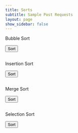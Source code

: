 ```yaml
---
title: Sorts
subtitle: Sample Post Requests
layout: page
show_sidebar: false
---
```


<style>
    .box {
        width: calc(100% / 20);
        height: 30px;
        border: 1px solid #000;
        text-align: center;
        line-height: 30px;
        float: left;
    }

    .row {
        clear: both;
    }

    #bubbleVisualization,
    #insertionVisualization,
    #mergeVisualization,
    #selectionVisualization,
    #analysisVisualization {
        width: 100%;
    }

    .larger-box {
        width: calc(100% / 20);
        height: 40px;
        border: 1px solid #000;
        text-align: center;
        line-height: 40px;
        float: left;
    }

    .larger-row {
        clear: both;
    }

    #bubbleResult,
    #insertionResult,
    #mergeResult,
    #selectionResult,
    #analysisResult {
        width: 100%;
        overflow: auto;
        max-height: 600px; /* Adjust the max-height as needed */
    }
</style>


Bubble Sort

<button onclick="sendSortRequest('bubble')">Sort</button>
<pre id="bubbleResult"></pre>

Insertion Sort

<button onclick="sendSortRequest('insertion')">Sort</button>
<pre id="insertionResult"></pre>

Merge Sort

<button onclick="sendSortRequest('merge')">Sort</button>
<pre id="mergeResult"></pre>

Selection Sort

<button onclick="sendSortRequest('selection')">Sort</button>
<pre id="selectionResult"></pre>


<script>
    async function fetchData(url) {
        try {
            const response = await fetch(url);
            if (!response.ok) {
                throw new Error('Network response was not ok');
            }
            return await response.json();
        } catch (error) {
            console.error('Error fetching data:', error);
            return null;
        }
    }

    function visualizeSort(sortType, cardList) {
    const containerId = sortType + 'Result';
    const container = document.getElementById(containerId);
    container.innerHTML = '';

    const visualization = document.createElement('div');
    visualization.id = sortType + 'Visualization';

    cardList.forEach((card, index) => {
        const box = document.createElement('div');
        box.className = 'box';
        box.textContent = card.rank; // Display the "rank" value
        visualization.appendChild(box);

        // Create a new row after every 5 boxes
        if ((index + 1) % 5 === 0) {
            const row = document.createElement('div');
            row.className = 'row';
            visualization.appendChild(row);
        }
    });

    container.appendChild(visualization);

    animateSort(sortType, cardList);
}


    async function animateSort(sortType, data) {
        const visualization = document.getElementById(sortType + 'Visualization');
        const length = data.length;

        for (let i = 0; i < length - 1; i++) {
            for (let j = 0; j < length - i - 1; j++) {
                visualization.children[j].style.backgroundColor = 'yellow';
                visualization.children[j + 1].style.backgroundColor = 'yellow';

                await sleep(500);

                if (data[j].rank > data[j + 1].rank) { // Compare using "rank" value
                    const temp = data[j];
                    data[j] = data[j + 1];
                    data[j + 1] = temp;

                    updateVisualization(sortType, data);
                }

                visualization.children[j].style.backgroundColor = 'lightblue';
                visualization.children[j + 1].style.backgroundColor = 'lightblue';
            }
        }

        updateVisualization(sortType, data);
    }

    function updateVisualization(sortType, data) {
        const visualization = document.getElementById(sortType + 'Visualization');
        visualization.innerHTML = '';

        data.forEach((card, index) => {
            const box = document.createElement('div');
            box.className = 'box';
            box.textContent = card.rank; // Display the "rank" value
            visualization.appendChild(box);

            // Create a new row after every 5 boxes
            if ((index + 1) % 5 === 0) {
                const row = document.createElement('div');
                row.className = 'row';
                visualization.appendChild(row);
            }
        });
    }

 async function sendSortRequest(sortType) {
    const url = 'http://localhost:8062/api/card/split';
    const data = await fetchData(url);

    if (data && data.length > 0) {
        const firstList = data[0]; // Access the first list in the array
        visualizeSort(sortType, firstList);
    }
}

    async function analyzeSorts() {
        const url = 'http://localhost:8062/api/card/split';
        const data = await fetchData(url);

        if (data) {
            visualizeSort('analysis', data);
        }
    }

    function sleep(ms) {
        return new Promise(resolve => setTimeout(resolve, ms));
    }
</script>
